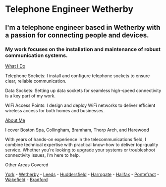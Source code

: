 # Telephone Engineer Wetherby

## I'm a telephone engineer based in Wetherby with a passion for connecting people and devices.
### My work focuses on the installation and maintenance of robust communication systems.


<ins>What I Do</ins>

Telephone Sockets: I install and configure telephone sockets to ensure clear, reliable communication.

Data Sockets: Setting up data sockets for seamless high-speed connectivity is a key part of my work.

WiFi Access Points: I design and deploy WiFi networks to deliver efficient wireless access for both homes and businesses.

<ins>About Me</ins>

I cover Boston Spa, Collingham, Bramham, Thorp Arch, and Harewood

With years of hands-on experience in the telecommunications field, I combine technical expertise with practical know-how to deliver top-quality service. Whether you're looking to upgrade your systems or troubleshoot connectivity issues, I’m here to help.

Other Areas Covered

[York](https://github.com/thetelephoneengineer/york) - [Wetherby](https://github.com/thetelephoneengineer/wetherby) - [Leeds](https://github.com/thetelephoneengineer/leeds) - [Huddersfield](https://github.com/thetelephoneengineer/huddersfield) - [Harrogate](https://github.com/thetelephoneengineer/harrogate) - [Halifax](https://github.com/thetelephoneengineer/halifax) - [Pontefract](https://github.com/thetelephoneengineer/pontefract) - [Wakefield](https://github.com/thetelephoneengineer/wakefield) - [Bradford](https://github.com/thetelephoneengineer/bradford)
